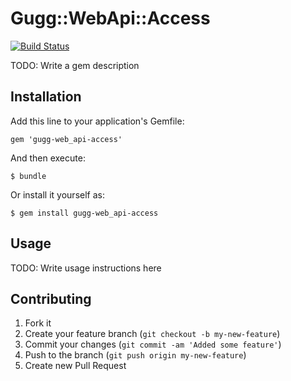 # Gugg::WebApi::Access

[![Build Status](https://travis-ci.org/Guggenheim/gugg-web_api-access.png?branch=master)](https://travis-ci.org/Guggenheim/gugg-web_api-access)

TODO: Write a gem description

## Installation

Add this line to your application's Gemfile:

    gem 'gugg-web_api-access'

And then execute:

    $ bundle

Or install it yourself as:

    $ gem install gugg-web_api-access

## Usage

TODO: Write usage instructions here

## Contributing

1. Fork it
2. Create your feature branch (`git checkout -b my-new-feature`)
3. Commit your changes (`git commit -am 'Added some feature'`)
4. Push to the branch (`git push origin my-new-feature`)
5. Create new Pull Request
